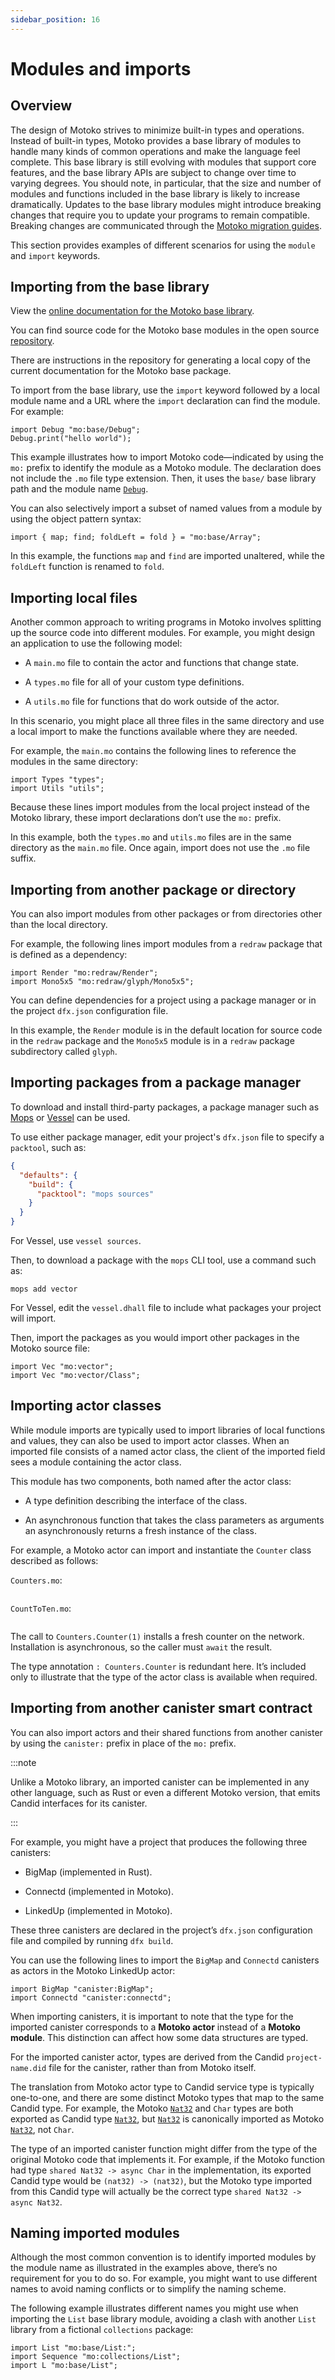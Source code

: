 ```yaml
---
sidebar_position: 16
---
```


# Modules and imports

## Overview

The design of Motoko strives to minimize built-in types and operations. Instead of built-in types, Motoko provides a base library of modules to handle many kinds of common operations and make the language feel complete. This base library is still evolving with modules that support core features, and the base library APIs are subject to change over time to varying degrees. You should note, in particular, that the size and number of modules and functions included in the base library is likely to increase dramatically. Updates to the base library modules might introduce breaking changes that require you to update your programs to remain compatible. Breaking changes are communicated through the [Motoko migration guides](../migration-guides/overview.md).

This section provides examples of different scenarios for using the `module` and `import` keywords.

## Importing from the base library

View the [online documentation for the Motoko base library](../base/index).

You can find source code for the Motoko base modules in the open source [repository](https://github.com/dfinity/motoko-base).

There are instructions in the repository for generating a local copy of the current documentation for the Motoko base package.

To import from the base library, use the `import` keyword followed by a local module name and a URL where the `import` declaration can find the module. For example:

``` motoko
import Debug "mo:base/Debug";
Debug.print("hello world");
```

This example illustrates how to import Motoko code—indicated by using the `mo:` prefix to identify the module as a Motoko module. The declaration does not include the `.mo` file type extension. Then, it uses the `base/` base library path and the module name [`Debug`](../base/Debug.md).

You can also selectively import a subset of named values from a module by using the object pattern syntax:

``` motoko
import { map; find; foldLeft = fold } = "mo:base/Array";
```

In this example, the functions `map` and `find` are imported unaltered, while the `foldLeft` function is renamed to `fold`.

## Importing local files

Another common approach to writing programs in Motoko involves splitting up the source code into different modules. For example, you might design an application to use the following model:

-   A `main.mo` file to contain the actor and functions that change state.

-   A `types.mo` file for all of your custom type definitions.

-   A `utils.mo` file for functions that do work outside of the actor.

In this scenario, you might place all three files in the same directory and use a local import to make the functions available where they are needed.

For example, the `main.mo` contains the following lines to reference the modules in the same directory:

``` motoko no-repl
import Types "types";
import Utils "utils";
```

Because these lines import modules from the local project instead of the Motoko library, these import declarations don’t use the `mo:` prefix.

In this example, both the `types.mo` and `utils.mo` files are in the same directory as the `main.mo` file. Once again, import does not use the `.mo` file suffix.

## Importing from another package or directory

You can also import modules from other packages or from directories other than the local directory.

For example, the following lines import modules from a `redraw` package that is defined as a dependency:

``` motoko no-repl
import Render "mo:redraw/Render";
import Mono5x5 "mo:redraw/glyph/Mono5x5";
```

You can define dependencies for a project using a package manager or in the project `dfx.json` configuration file.

In this example, the `Render` module is in the default location for source code in the `redraw` package and the `Mono5x5` module is in a `redraw` package subdirectory called `glyph`.

## Importing packages from a package manager

To download and install third-party packages, a package manager such as [Mops](https://mops.one) or [Vessel](https://github.com/dfinity/vessel) can be used.

To use either package manager, edit your project's `dfx.json` file to specify a `packtool`, such as:

```json
{
  "defaults": {
    "build": {
      "packtool": "mops sources"
    }
  }
}
```

For Vessel, use `vessel sources`.

Then, to download a package with the `mops` CLI tool, use a command such as:

```
mops add vector
```

For Vessel, edit the `vessel.dhall` file to include what packages your project will import.

Then, import the packages as you would import other packages in the Motoko source file:

```motoko
import Vec "mo:vector";
import Vec "mo:vector/Class";
```

## Importing actor classes

While module imports are typically used to import libraries of local functions and values, they can also be used to import actor classes. When an imported file consists of a named actor class, the client of the imported field sees a module containing the actor class.

This module has two components, both named after the actor class:

-   A type definition describing the interface of the class.

-   An asynchronous function that takes the class parameters as arguments an asynchronously returns a fresh instance of the class.

For example, a Motoko actor can import and instantiate the `Counter` class described as follows:

`Counters.mo`:

``` motoko name=Counters file=../examples/Counters.mo
```

`CountToTen.mo`:

``` motoko include=Counters file=../examples/CountToTen.mo
```

The call to `Counters.Counter(1)` installs a fresh counter on the network. Installation is asynchronous, so the caller must `await` the result.

The type annotation `: Counters.Counter` is redundant here. It’s included only to illustrate that the type of the actor class is available when required.

## Importing from another canister smart contract

You can also import actors and their shared functions from another canister by using the `canister:` prefix in place of the `mo:` prefix.

:::note

Unlike a Motoko library, an imported canister can be implemented in any other language, such as Rust or even a different Motoko version, that emits Candid interfaces for its canister.

:::

For example, you might have a project that produces the following three canisters:

-   BigMap (implemented in Rust).

-   Connectd (implemented in Motoko).

-   LinkedUp (implemented in Motoko).

These three canisters are declared in the project’s `dfx.json` configuration file and compiled by running `dfx build`.

You can use the following lines to import the `BigMap` and `Connectd` canisters as actors in the Motoko LinkedUp actor:

``` motoko no-repl
import BigMap "canister:BigMap";
import Connectd "canister:connectd";
```

When importing canisters, it is important to note that the type for the imported canister corresponds to a **Motoko actor** instead of a **Motoko module**. This distinction can affect how some data structures are typed.

For the imported canister actor, types are derived from the Candid `project-name.did` file for the canister, rather than from Motoko itself.

The translation from Motoko actor type to Candid service type is typically one-to-one, and there are some distinct Motoko types that map to the same Candid type. For example, the Motoko [`Nat32`](../base/Nat32.md) and `Char` types are both exported as Candid type [`Nat32`](../base/Nat32.md), but [`Nat32`](../base/Nat32.md) is canonically imported as Motoko [`Nat32`](../base/Nat32.md), not `Char`.

The type of an imported canister function might differ from the type of the original Motoko code that implements it. For example, if the Motoko function had type `shared Nat32 -> async Char` in the implementation, its exported Candid type would be `(nat32) -> (nat32)`, but the Motoko type imported from this Candid type will actually be the correct type `shared Nat32 -> async Nat32`.

## Naming imported modules

Although the most common convention is to identify imported modules by the module name as illustrated in the examples above, there’s no requirement for you to do so. For example, you might want to use different names to avoid naming conflicts or to simplify the naming scheme.

The following example illustrates different names you might use when importing the `List` base library module, avoiding a clash with another `List` library from a fictional `collections` package:

``` motoko no-repl
import List "mo:base/List:";
import Sequence "mo:collections/List";
import L "mo:base/List";
```
